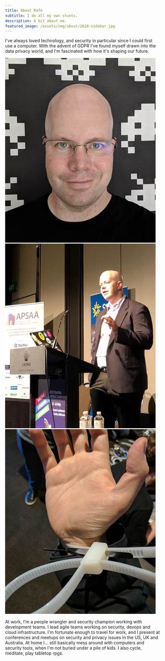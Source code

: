 ```yaml
---
title: About Rafe
subtitle: I do all my own stunts.
description: A bit about me.
featured_image: /assets/img/about/2018-sidebar.jpg
---
```


I've always loved technology, and security in particular since I could first use a computer. With the advent of GDPR I've found myself drawn into the data privacy world, and I'm fascinated with how it's shaping our future. 

<div class="gallery" data-columns="3">
	<img src="/assets/img/about/2020-gallery-1.jpg">
  	<img src="/assets/img/about/2020-gallery-2.jpg">
   	<img src="/assets/img/about/2020-gallery-3.jpg">
</div>

At work, I'm a people wrangler and security champion working with development teams. I lead agile teams working on security, devops and cloud infrastructure. I'm fortunate enough to travel for work, and I present at conferences and meetups on security and privacy issues in the US, UK and Australia. At home I... still basically mess around with computers and security tools, when I'm not buried under a pile of kids. I also cycle, meditate, play tabletop rpgs.
